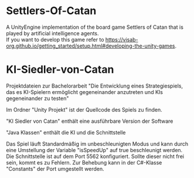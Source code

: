 # Settlers-Of-Catan
A UnityEngine implementation of the board game Settlers of Catan that is played by artificial intelligence agents.\
If you want to develop this game refer to https://visab-org.github.io/getting_started/setup.html#developing-the-unity-games.

# KI-Siedler-von-Catan
Projektdateien zur Bachelorarbeit "Die Entwicklung eines Strategiespiels, das es KI-Spielern ermöglicht gegeneinander anzutreten und KIs gegeneinander zu testen"

Im Ordner "Unity Projekt" ist der Quellcode des Spiels zu finden. 

"KI Siedler von Catan" enthält eine ausführbare Version der Software

"Java Klassen" enthält die KI und die Schnittstelle

Das Spiel läuft Standardmäßig im unbeschleunigten Modus und kann durch eine Umstellung der Variable "isSpeedUp" auf true beschleunigt werden. 
Die Schnittstelle ist auf dem Port 5562 konfiguriert. Sollte dieser nicht frei sein, kommt es zu Fehlern. Zur Behebung kann in der C#-Klasse "Constants" der Port umgestellt werden. 
